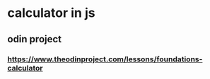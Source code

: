 # calculator in js
## odin project
### https://www.theodinproject.com/lessons/foundations-calculator
